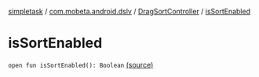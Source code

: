 [simpletask](../../index.md) / [com.mobeta.android.dslv](../index.md) / [DragSortController](index.md) / [isSortEnabled](.)

# isSortEnabled

`open fun isSortEnabled(): Boolean` [(source)](https://github.com/mpcjanssen/simpletask-android/blob/master/src/main/java/com/mobeta/android/dslv/DragSortController.java#L180)